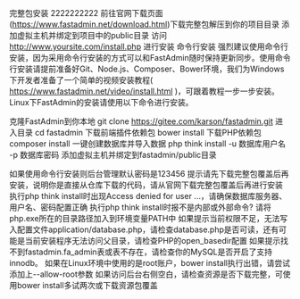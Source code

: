 完整包安装 2222222222
前往官网下载页面(https://www.fastadmin.net/download.html)下载完整包解压到你的项目目录
添加虚拟主机并绑定到项目中的public目录
访问 http://www.yoursite.com/install.php 进行安装
命令行安装
强烈建议使用命令行安装，因为采用命令行安装的方式可以和FastAdmin随时保持更新同步。使用命令行安装请提前准备好Git、Node.js、Composer、Bower环境，我们为Windows下开发者准备了一个简单的视频安装教程( https://www.fastadmin.net/video/install.html )，可跟着教程一步一步安装。Linux下FastAdmin的安装请使用以下命令进行安装。

克隆FastAdmin到你本地
git clone https://gitee.com/karson/fastadmin.git
进入目录
cd fastadmin
下载前端插件依赖包
bower install
下载PHP依赖包
composer install
一键创建数据库并导入数据
php think install -u 数据库用户名 -p 数据库密码
添加虚拟主机并绑定到fastadmin/public目录


如果使用命令行安装则后台管理默认密码是123456
提示请先下载完整包覆盖后再安装，说明你是直接从仓库下载的代码，请从官网下载完整包覆盖后再进行安装
执行php think install时出现Access denied for user ...，请确保数据库服务器、用户名、密码配置正确
执行php think install时报不是内部或外部命令? 请将php.exe所在的目录路径加入到环境变量PATH中
如果提示当前权限不足，无法写入配置文件application/database.php，请检查database.php是否可读，还有可能是当前安装程序无法访问父目录，请检查PHP的open_basedir配置
如果提示找不到fastadmin.fa_admin表或表不存在，请检查你的MySQL是否开启了支持innodb。
如果在Linux环境中使用的是root账户，bower install执行出错，请尝试添加上--allow-root参数
如果访问后台右侧空白，请检查资源是否下载完整，可使用bower install多试两次或下载资源包覆盖